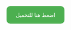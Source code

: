 <!DOCTYPE html>
<html lang="ar">
<head>
  <meta charset="UTF-8">
  <title>تحميل</title>
</head>
<body style="text-align:center; margin-top:50px;">
  <a href="https://github.com/Aifllex/Artistly-AI-Promo/archive/refs/heads/main.zip" 
     download 
     style="background:#4CAF50; color:white; padding:15px 25px; text-decoration:none; border-radius:10px;">
    اضغط هنا للتحميل
  </a>
</body>
</html>
